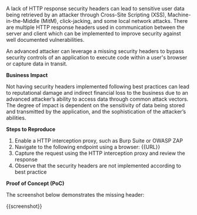 A lack of HTTP response security headers can lead to sensitive user data being retrieved by an attacker through Cross-Site Scripting (XSS), Machine-in-the-Middle (MitM), click-jacking, and some local network attacks. There are multiple HTTP response headers used in communication between the server and client which can be implemented to improve security against well documented vulnerabilities.

An advanced attacker can leverage a missing security headers to bypass security controls of an application to execute code within a user's browser or capture data in transit.

**Business Impact**

Not having security headers implemented following best practices can lead to reputational damage and indirect financial loss to the business due to an advanced attacker’s ability to access data through common attack vectors. The degree of impact is dependent on the sensitivity of data being stored and transmitted by the application, and the sophistication of the attacker’s abilities.

**Steps to Reproduce**

1. Enable a HTTP interception proxy, such as Burp Suite or OWASP ZAP
1. Navigate to the following endpoint using a browser: {{URL}}
1. Capture the request using the HTTP interception proxy and review the response
1. Observe that the security headers are not implemented according to best practice

**Proof of Concept (PoC)**

The screenshot below demonstrates the missing header:

{{screenshot}}
